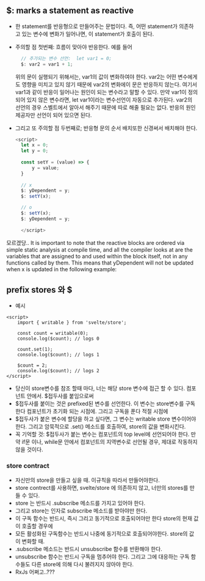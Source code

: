 ## $: marks a statement as reactive
- 한 statement를 반응형으로 만들어주는 문법이다. 즉, 어떤 statement가 의존하고 있는 변수에 변화가 일어나면, 이 statement가 호출이 된다. 
  
- 주의할 점 첫번째: 흐름이 맞아야 반응한다. 예를 들어
  ```ts
	// 추가되는 변수 선언:  let var1 = 0;
	$: var2 = var1 + 1;
  ```
  위의 문이 실행되기 위해서는, var1의 값이 변화하여야 한다. var2는 어떤 변수에게도 영향을 미치고 있지 않기 때문에 var2의 변화에이 문은 반응하지 않는다. 여기서 var1과 같이 반응이 일어나는 원인이 되는 변수라고 말할 수 있다. 만약 var1이 정의되어 있지 않은 변수라면, let var1이라는 변수선언이 자동으로 추가된다. var2의 선언의 경우 스벨트에서 알아서 해주기 때문에 따로 해줄 필요는 없다. 반응의 원인제공자만 선언이 되어 있으면 된다.

- 그리고 또 주의할 점 두번째로; 반응형 문의 순서 배치또한 신경써서 배치해야 한다.
  ```ts
  <script>
	let x = 0;
	let y = 0;
	
	const setY = (value) => {
		y = value;
	}
	
	// x
	$: yDependent = y;
	$: setY(x);

	// o
	$: setY(x);
	$: yDependent = y;
	
	</script>
  ```
모르겠당..
It is important to note that the reactive blocks are ordered via simple static analysis at compile time, and all the compiler looks at are the variables that are assigned to and used within the block itself, not in any functions called by them. This means that yDependent will not be updated when x is updated in the following example:



## prefix stores 와 $
* 예시
```svelte
<script>
	import { writable } from 'svelte/store';

	const count = writable(0);
	console.log($count); // logs 0

	count.set(1);
	console.log($count); // logs 1

	$count = 2;
	console.log($count); // logs 2
</script>
```
* 당신이 store변수를 참조 할때 마다, 너는 해당 store 변수에 접근 할 수 있다. 컴포넌트 안에서. $접두사를 붙임으로써
* $접두사를 붙이는 것은 prefixed된 변수를 선언한다. 이 변수는 store변수를 구독한다 컴포넌트가 초기화 되는 시점에. 그리고 구독을 푼다 적절 시점에
* $접두사가 붙은 변수에 할당을 하고 싶다면, 그 변수는 writable store 변수이어야 한다. 그리고 암묵적으로 .set() 메소드를 호출하여, store의 값을 변화시킨다.
* 꼭 기억할 것: $접두사가 붙는 변수는 컴포넌트의 top level에 선언되어야 한다. 만약 if문 이나, while문 안에서 컴포넌트의 지역변수로 선언될 경우, 제대로 작동하지 않을 것이다.
  
### store contract
* 자신만의 store을 만들고 싶을 때. 이규칙을 따라서 만들어야한다.
* store contrect를 사용하면, svelte/store 에 의존하지 않고, 너만의 stores를 만들 수 있다.
* store 는 반드시 .subscribe 메소드를 가지고 있어야 한다.
* 그리고 store는 인자로 subscribe 메소드를 받아야만 한다.
* 이 구독 함수는 반드시, 즉시 그리고 동기적으로 호출되어야만 한다 store의 현재 값이 호출할 경우에
* 모든 활성화된 구독함수는 반드시 나중에 동기적으로 호출되어야한다. store의 값이 변화할 때.
* .subscribe 메소드는 반드시 unsubscribe 함수를 반환해야 한다.
* unsubscribe 함수는 반드시 구독을 멈추어야 한다. 그리고 그에 대응하는 구독 함수들도 다른 store에 의해 다시 불려지지 않아야 한다.
* RxJs 어쩌고..??? 